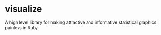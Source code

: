 # visualize
A high level library for making attractive and informative statistical graphics painless in Ruby.
